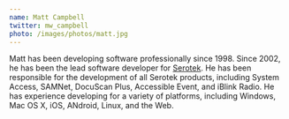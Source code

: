 ```yaml
---
name: Matt Campbell
twitter: mw_campbell
photo: /images/photos/matt.jpg
---
```


Matt has been developing software professionally since 1998. Since 2002, he has been the lead software developer for [Serotek](http://www.serotek.com/). He has been responsible for the development of all Serotek products, including System Access, SAMNet, DocuScan Plus, Accessible Event, and iBlink Radio. He has experience developing for a variety of platforms, including Windows, Mac OS X, iOS, ANdroid, Linux, and the Web.
